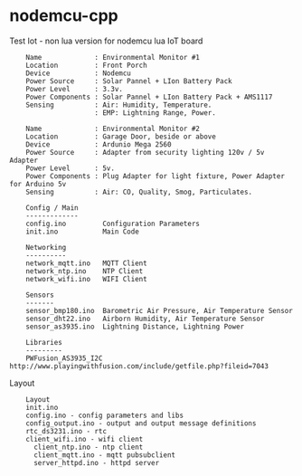 # nodemcu-cpp
Test Iot - non lua version for nodemcu lua IoT board

        Name             : Environmental Monitor #1
        Location         : Front Porch
        Device           : Nodemcu
        Power Source     : Solar Pannel + LIon Battery Pack
        Power Level      : 3.3v.
        Power Components : Solar Pannel + LIon Battery Pack + AMS1117
        Sensing          : Air: Humidity, Temperature.  
                         : EMP: Lightning Range, Power.

        Name             : Environmental Monitor #2
        Location         : Garage Door, beside or above
        Device           : Ardunio Mega 2560
        Power Source     : Adapter from security lighting 120v / 5v Adapter
        Power Level      : 5v.
        Power Components : Plug Adapter for light fixture, Power Adapter for Arduino 5v
        Sensing          : Air: CO, Quality, Smog, Particulates.

        Config / Main
        -------------
        config.ino         Configuration Parameters
        init.ino           Main Code
        
        Networking
        ----------
        network_mqtt.ino   MQTT Client
        network_ntp.ino    NTP Client
        network_wifi.ino   WIFI Client
        
        Sensors
        -------
        sensor_bmp180.ino  Barometric Air Pressure, Air Temperature Sensor
        sensor_dht22.ino   Airborn Humidity, Air Temperature Sensor
        sensor_as3935.ino  Lightning Distance, Lightning Power

        Libraries
        ---------
        PWFusion_AS3935_I2C  http://www.playingwithfusion.com/include/getfile.php?fileid=7043
        

Layout

        Layout
        init.ino
        config.ino - config parameters and libs
        config_output.ino - output and output message definitions
        rtc_ds3231.ino - rtc
        client_wifi.ino - wifi client
          client_ntp.ino - ntp client
          client_mqtt.ino - mqtt pubsubclient
          server_httpd.ino - httpd server
        
